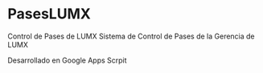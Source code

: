 # PasesLUMX
Control de Pases de LUMX
Sistema de Control de Pases de la Gerencia de LUMX

Desarrollado en Google Apps Scrpit

